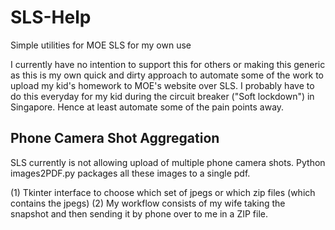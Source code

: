 # SLS-Help
Simple utilities for MOE SLS for my own use

I currently have no intention to support this for others or making this generic as this is my own 
quick and dirty approach to automate some of the work to upload my kid's homework to MOE's website 
over SLS. I probably have to do this everyday for my kid during the circuit breaker ("Soft lockdown") 
in Singapore. Hence at least automate some of the pain points away.

Phone Camera Shot Aggregation
-----------------------------
SLS currently is not allowing upload of multiple phone camera shots. Python images2PDF.py
packages all these images to a single pdf.

(1) Tkinter interface to choose which set of jpegs or which zip files (which contains the jpegs)
(2) My workflow consists of my wife taking the snapshot and then sending it by phone over to me in 
    a ZIP file. 